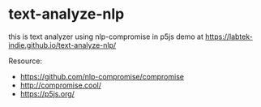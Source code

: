# text-analyze-nlp
this is text analyzer using nlp-compromise in p5js
demo at https://labtek-indie.github.io/text-analyze-nlp/



Resource:
- https://github.com/nlp-compromise/compromise
- http://compromise.cool/
- https://p5js.org/
